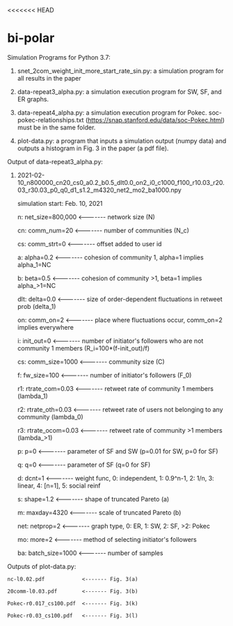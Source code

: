 <<<<<<< HEAD
# bi-polar

Simulation Programs for Python 3.7:

1. snet_2com_weight_init_more_start_rate_sin.py: 
    a simulation program for all results in the paper
    
2. data-repeat3_alpha.py: 
    a simulation execution program for SW, SF, and ER graphs.
    
3. data-repeat4_alpha.py: 
    a simulation execution program for Pokec.
    soc-pokec-relationships.txt (https://snap.stanford.edu/data/soc-Pokec.html) must be in the same folder.

4. plot-data.py: 
    a program that inputs a simulation output (numpy data) and outputs a histogram in Fig. 3 in the paper (a pdf file).

Output of data-repeat3_alpha.py:
 
1. 2021-02-10_n800000_cn20_cs0_a0.2_b0.5_dlt0.0_on2_i0_c1000_f100_r10.03_r20.03_r30.03_p0_q0_d1_s1.2_m4320_net2_mo2_ba1000.npy

    simulation start: Feb. 10, 2021
    
    n: net_size=800,000     <------- network size (N)
    
    cn: comm_num=20         <------- number of communities (N_c)
    
    cs: comm_strt=0         <------- offset added to user id
    
    a: alpha=0.2            <------- cohesion of community 1, alpha=1 implies alpha_1=NC
    
    b: beta=0.5             <------- cohesion of community >1, beta=1 implies alpha_>1=NC
    
    dlt: delta=0.0          <------- size of order-dependent fluctuations in retweet prob (delta_1)
    
    on: comm_on=2           <------- place where fluctuations occur, comm_on=2 implies everywhere
    
    i: init_out=0           <------- number of initiator's followers who are not community 1 members (R_i=100*(f-init_out)/f)
    
    cs: comm_size=1000      <------- community size (C)
    
    f: fw_size=100          <------- number of initiator's followers (F_0)
    
    r1: rtrate_com=0.03     <------- retweet rate of community 1 members (lambda_1)
    
    r2: rtrate_oth=0.03     <------- retweet rate of users not belonging to any community (lambda_0)
    
    r3: rtrate_ocom=0.03    <------- retweet rate of community >1 members (lambda_>1)
    
    p: p=0                  <------- parameter of SF and SW (p=0.01 for SW, p=0 for SF)
    
    q: q=0                  <------- parameter of SF (q=0 for SF)
    
    d: dcnt=1               <------- weight func, 0: independent, 1: 0.9^n-1, 2: 1/n, 3: linear, 4: [n=1], 5: social reinf
    
    s: shape=1.2            <------- shape of truncated Pareto (a)
    
    m: maxday=4320          <------- scale of truncated Pareto (b)
    
    net: netprop=2          <------- graph type, 0: ER, 1: SW, 2: SF, >2: Pokec
    
    mo: more=2              <------- method of selecting initiator's followers
    
    ba: batch_size=1000     <------- number of samples

Outputs of plot-data.py:

    nc-l0.02.pdf            <------- Fig. 3(a)
    
    20comm-l0.03.pdf        <------- Fig. 3(b)
    
    Pokec-r0.017_cs100.pdf  <------- Fig. 3(k)
    
    Pokec-r0.03_cs100.pdf   <------- Fig. 3(l)
    